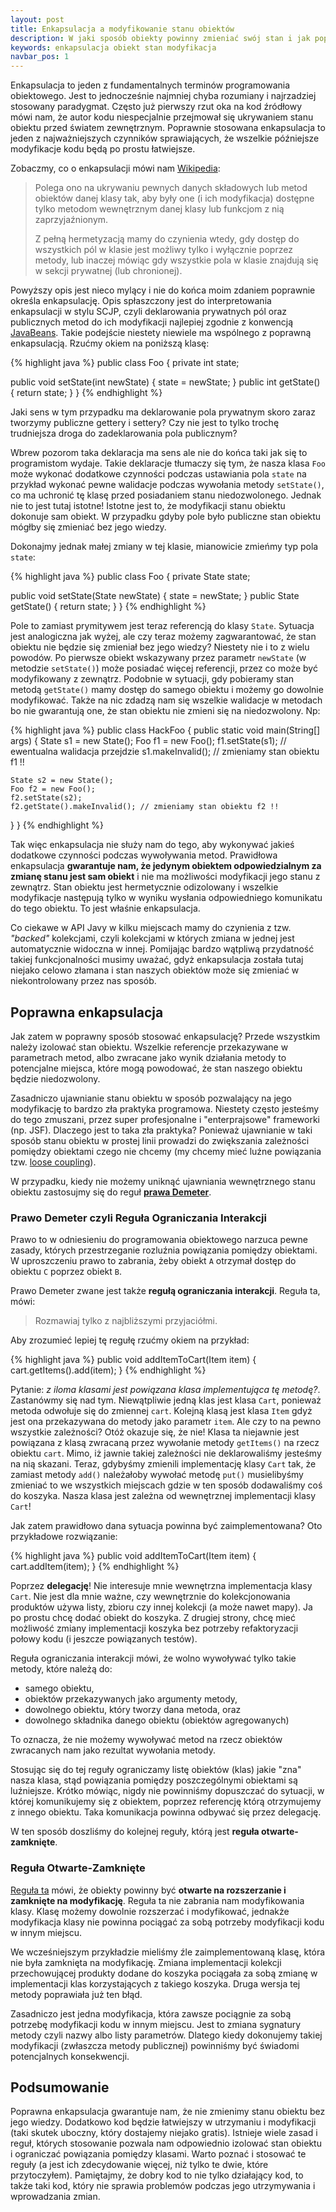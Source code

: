 ```yaml
---
layout: post
title: Enkapsulacja a modyfikowanie stanu obiektów
description: W jaki sposób obiekty powinny zmieniać swój stan i jak poprawnie powinno się zachowywać enkapsulację. Opis reguł tworzenia dobrej enkapsulacji.
keywords: enkapsulacja obiekt stan modyfikacja
navbar_pos: 1
---
```

Enkapsulacja to jeden z fundamentalnych terminów programowania obiektowego. Jest
to jednocześnie najmniej chyba rozumiany i najrzadziej stosowany paradygmat. Często
już pierwszy rzut oka na kod źródłowy mówi nam, że autor kodu niespecjalnie
przejmował się ukrywaniem stanu obiektu przed światem zewnętrznym. Poprawnie
stosowana enkapsulacja to jeden z najważniejszych czynników sprawiających, że
wszelkie późniejsze modyfikacje kodu będą po prostu łatwiejsze.

Zobaczmy, co o enkapsulacji mówi nam [Wikipedia](http://pl.wikipedia.org/wiki/Hermetyzacja):

> Polega ono na ukrywaniu pewnych danych składowych lub metod obiektów danej klasy tak, aby były one
> (i ich modyfikacja) dostępne tylko metodom wewnętrznym danej klasy lub funkcjom z nią zaprzyjaźnionym.
>
> Z pełną hermetyzacją mamy do czynienia wtedy, gdy dostęp do wszystkich pól w klasie jest możliwy tylko i
> wyłącznie poprzez metody, lub inaczej mówiąc gdy wszystkie pola w klasie znajdują się w sekcji prywatnej (lub chronionej).

Powyższy opis jest nieco mylący i nie do końca moim zdaniem poprawnie określa enkapsulację.
Opis spłaszczony jest do interpretowania
enkapsulacji w stylu SCJP, czyli deklarowania prywatnych pól oraz publicznych metod
do ich modyfikacji najlepiej zgodnie z konwencją [JavaBeans](http://pl.wikipedia.org/wiki/JavaBeans).
Takie podejście niestety niewiele ma wspólnego z poprawną enkapsulacją. Rzućmy okiem
na poniższą klasę:

{% highlight java %}
public class Foo {
  private int state;

  public void setState(int newState) { state = newState; }
  public int getState() { return state; }
}
{% endhighlight %}

Jaki sens w tym przypadku ma deklarowanie pola prywatnym skoro zaraz tworzymy
publiczne gettery i settery? Czy nie jest to tylko trochę trudniejsza droga do
zadeklarowania pola publicznym?

Wbrew pozorom taka deklaracja ma sens ale nie do końca taki jak się to programistom
wydaje. Takie deklaracje tłumaczy się tym, że nasza klasa `Foo` może wykonać dodatkowe
czynności podczas ustawiania pola `state` na przykład wykonać pewne walidacje podczas
wywołania metody `setState()`, co ma uchronić tę klasę przed posiadaniem stanu
niedozwolonego. Jednak nie to jest tutaj istotne! Istotne jest to, że modyfikacji
stanu obiektu dokonuje sam obiekt. W przypadku gdyby pole było publiczne stan obiektu
mógłby się zmieniać bez jego wiedzy.

Dokonajmy jednak małej zmiany w tej klasie, mianowicie zmieńmy typ pola `state`:

{% highlight java %}
public class Foo {
  private State state;

  public void setState(State newState) { state = newState; }
  public State getState() { return state; }
}
{% endhighlight %}

Pole to zamiast prymitywem jest teraz referencją do klasy `State`. Sytuacja jest
analogiczna jak wyżej, ale czy teraz możemy zagwarantować, że stan obiektu nie będzie
się zmieniał bez jego wiedzy? Niestety nie i to z wielu powodów. Po pierwsze obiekt
wskazywany przez parametr `newState` (w metodzie `setState()`) może posiadać więcej
referencji, przez co może być modyfikowany z zewnątrz. Podobnie w sytuacji, gdy
pobieramy stan metodą `getState()` mamy dostęp do samego obiektu i możemy go dowolnie
modyfikować. Także na nic zdadzą nam się wszelkie walidacje w metodach bo nie
gwarantują one, że stan obiektu nie zmieni się na niedozwolony. Np:

{% highlight java %}
public class HackFoo {
  public static void main(String[] args) {
    State s1 = new State();
    Foo f1 = new Foo();
    f1.setState(s1); // ewentualna walidacja przejdzie
    s1.makeInvalid(); // zmieniamy stan obiektu f1 !!

    State s2 = new State();
    Foo f2 = new Foo();
    f2.setState(s2);
    f2.getState().makeInvalid(); // zmieniamy stan obiektu f2 !!
  }
}
{% endhighlight %}

Tak więc enkapsulacja nie służy nam do tego, aby wykonywać jakieś dodatkowe
czynności podczas wywoływania metod. Prawidłowa enkapsulacja **gwarantuje nam,
że jedynym obiektem odpowiedzialnym za zmianę stanu jest sam obiekt** i nie ma
możliwości modyfikacji jego stanu z zewnątrz. Stan obiektu jest hermetycznie
odizolowany i wszelkie modyfikacje następują tylko w wyniku wysłania odpowiedniego
komunikatu do tego obiektu. To jest właśnie enkapsulacja.

Co ciekawe w API Javy w kilku miejscach mamy do czynienia z tzw. *"backed"* kolekcjami,
czyli kolekcjami w których zmiana w jednej jest automatycznie widoczna w innej. Pomijając
bardzo wątpliwą przydatność takiej funkcjonalności musimy uważać, gdyż enkapsulacja
została tutaj niejako celowo złamana i stan naszych obiektów może się zmieniać
w niekontrolowany przez nas sposób.

## Poprawna enkapsulacja

Jak zatem w poprawny sposób stosować enkapsulację? Przede wszystkim należy izolować
stan obiektu. Wszelkie referencje przekazywane w parametrach metod, albo zwracane
jako wynik działania metody to potencjalne miejsca, które mogą powodować, że stan
naszego obiektu będzie niedozwolony.

Zasadniczo ujawnianie stanu obiektu w sposób pozwalający na jego modyfikację to
bardzo zła praktyka programowa. Niestety często jesteśmy do tego zmuszani, przez
super profesjonalne i "enterprajsowe" frameworki (np. JSF). Dlaczego jest to
taka zła praktyka? Ponieważ ujawnianie w taki sposób stanu obiektu w prostej linii
prowadzi do zwiększania zależności pomiędzy obiektami czego nie chcemy (my chcemy
mieć luźne powiązania tzw. [loose coupling](http://en.wikipedia.org/wiki/Loose_coupling)).

W przypadku, kiedy nie możemy uniknąć ujawniania wewnętrznego stanu obiektu zastosujmy się do
reguł **[prawa Demeter](http://pl.wikipedia.org/wiki/Prawo_Demeter)**.

### Prawo Demeter czyli Reguła Ograniczania Interakcji

Prawo to w odniesieniu do programowania obiektowego narzuca pewne zasady, których
przestrzeganie rozluźnia powiązania pomiędzy obiektami. W uproszczeniu prawo to
zabrania, żeby obiekt ``A`` otrzymał dostęp do obiektu ``C`` poprzez obiekt
``B``.

Prawo Demeter zwane jest także **regułą ograniczania interakcji**. Reguła ta,
mówi:

> Rozmawiaj tylko z najbliższymi przyjaciółmi.

Aby zrozumieć lepiej tę regułę rzućmy okiem na przykład:

{% highlight java %}
public void addItemToCart(Item item) {
  cart.getItems().add(item);
}
{% endhighlight %}

Pytanie: *z iloma klasami jest powiązana klasa implementująca tę metodę?*.
Zastanówmy się nad tym. Niewątpliwie jedną klas jest klasa ``Cart``, ponieważ metoda
odwołuje się do zmiennej ``cart``. Kolejną klasą jest klasa ``Item`` gdyż jest
ona przekazywana do metody jako parametr ``item``. Ale czy to na pewno wszystkie
zależności? Otóż okazuje się, że nie! Klasa ta niejawnie jest powiązana z klasą
zwracaną przez wywołanie metody ``getItems()`` na rzecz obiektu ``cart``. Mimo, iż
jawnie takiej zależności nie deklarowaliśmy jesteśmy na nią skazani. Teraz,
gdybyśmy zmienili implementację klasy ``Cart`` tak, że zamiast metody ``add()`` należałoby
wywołać metodę ``put()`` musielibyśmy zmieniać to we wszystkich miejscach gdzie
w ten sposób dodawaliśmy coś do koszyka. Nasza klasa jest zależna od wewnętrznej
implementacji klasy ``Cart``!

Jak zatem prawidłowo dana sytuacja powinna być zaimplementowana? Oto przykładowe rozwiązanie:

{% highlight java %}
public void addItemToCart(Item item) {
  cart.addItem(item);
}
{% endhighlight %}

Poprzez **delegację**!
Nie interesuje mnie wewnętrzna implementacja klasy ``Cart``. Nie jest dla mnie ważne,
czy wewnętrznie do kolekcjonowania produktów używa listy, zbioru czy innej kolekcji (a
może nawet mapy). Ja po prostu chcę dodać obiekt do koszyka. Z drugiej strony, chcę
mieć możliwość zmiany implementacji koszyka bez potrzeby refaktoryzacji połowy
kodu (i jeszcze powiązanych testów).

Reguła ograniczania interakcji mówi, że wolno wywoływać tylko takie metody, które należą do:

* samego obiektu,
* obiektów przekazywanych jako argumenty metody,
* dowolnego obiektu, który tworzy dana metoda, oraz
* dowolnego składnika danego obiektu (obiektów agregowanych)

To oznacza, że nie możemy wywoływać metod na rzecz obiektów zwracanych nam jako
rezultat wywołania metody.

Stosując się do tej reguły ograniczamy listę obiektów (klas) jakie "zna" nasza
klasa, stąd powiązania pomiędzy poszczególnymi obiektami są luźniejsze. Krótko mówiąc,
nigdy nie powinniśmy dopuszczać do sytuacji, w której komunikujemy się z obiektem,
poprzez referencję którą otrzymujemy z innego obiektu. Taka komunikacja powinna
odbywać się przez delegację. 

W ten sposób doszliśmy do kolejnej reguły, którą
jest **reguła otwarte-zamknięte**.

### Reguła Otwarte-Zamknięte

[Reguła ta](http://en.wikipedia.org/wiki/Open/closed_principle) mówi, że obiekty powinny być **otwarte na rozszerzanie i zamknięte na
modyfikację**. Reguła ta nie zabrania nam modyfikowania klasy. Klasę możemy dowolnie
rozszerzać i modyfikować, jednakże modyfikacja klasy nie powinna pociągać za sobą
potrzeby modyfikacji kodu w innym miejscu.

We wcześniejszym przykładzie mieliśmy źle zaimplementowaną klasę, która nie była
zamknięta na modyfikację. Zmiana implementacji kolekcji przechowującej produkty
dodane do koszyka pociągała za sobą zmianę w implementacji klas korzystających
z takiego koszyka. Druga wersja tej metody poprawiała już ten błąd.

Zasadniczo jest jedna modyfikacja, która zawsze pociągnie za sobą potrzebę modyfikacji
kodu w innym miejscu. Jest to zmiana sygnatury metody czyli nazwy albo listy parametrów.
Dlatego kiedy dokonujemy takiej modyfikacji (zwłaszcza metody publicznej) powinniśmy 
być świadomi potencjalnych konsekwencji.

## Podsumowanie

Poprawna enkapsulacja gwarantuje nam, że nie zmienimy stanu obiektu bez jego wiedzy.
Dodatkowo kod będzie łatwiejszy w utrzymaniu i modyfikacji (taki skutek uboczny,
który dostajemy niejako gratis). Istnieje wiele zasad i reguł, których stosowanie
pozwala nam odpowiednio izolować stan obiektu i ograniczać powiązania pomiędzy
klasami. Warto poznać i stosować te reguły (a jest ich zdecydowanie więcej, niż
tylko te dwie, które przytoczyłem). Pamiętajmy, że dobry kod to nie tylko działający
kod, to także taki kod, który nie sprawia problemów podczas jego utrzymywania
i wprowadzania zmian.